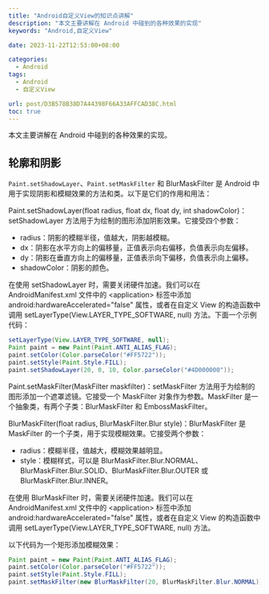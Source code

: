 ```yaml
---
title: "Android自定义View的知识点讲解"
description: "本文主要讲解在 Android 中碰到的各种效果的实现"
keywords: "Android,自定义View"

date: 2023-11-22T12:53:00+08:00

categories:
  - Android
tags:
  - Android
  - 自定义View

url: post/D3B578B38D7A44398F66A33AFFCAD38C.html
toc: true
---
```


本文主要讲解在 Android 中碰到的各种效果的实现。


<!--More-->

## 轮廓和阴影

`Paint.setShadowLayer`、`Paint.setMaskFilter` 和 BlurMaskFilter 是 Android 中用于实现阴影和模糊效果的方法和类。以下是它们的作用和用法：

Paint.setShadowLayer(float radius, float dx, float dy, int shadowColor)：setShadowLayer 方法用于为绘制的图形添加阴影效果。它接受四个参数：

- radius：阴影的模糊半径，值越大，阴影越模糊。
- dx：阴影在水平方向上的偏移量，正值表示向右偏移，负值表示向左偏移。
- dy：阴影在垂直方向上的偏移量，正值表示向下偏移，负值表示向上偏移。
- shadowColor：阴影的颜色。

在使用 setShadowLayer 时，需要关闭硬件加速。我们可以在 AndroidManifest.xml 文件中的 \<application> 标签中添加 android:hardwareAccelerated="false" 属性，或者在自定义 View 的构造函数中调用 setLayerType(View.LAYER_TYPE_SOFTWARE, null) 方法。下面一个示例代码：

```java
setLayerType(View.LAYER_TYPE_SOFTWARE, null);
Paint paint = new Paint(Paint.ANTI_ALIAS_FLAG);
paint.setColor(Color.parseColor("#FF5722"));
paint.setStyle(Paint.Style.FILL);
paint.setShadowLayer(20, 0, 10, Color.parseColor("#4D000000"));
```

Paint.setMaskFilter(MaskFilter maskfilter)：setMaskFilter 方法用于为绘制的图形添加一个遮罩滤镜。它接受一个 MaskFilter 对象作为参数。MaskFilter 是一个抽象类，有两个子类：BlurMaskFilter 和 EmbossMaskFilter。

BlurMaskFilter(float radius, BlurMaskFilter.Blur style)：BlurMaskFilter 是 MaskFilter 的一个子类，用于实现模糊效果。它接受两个参数：

- radius：模糊半径，值越大，模糊效果越明显。
- style：模糊样式，可以是 BlurMaskFilter.Blur.NORMAL、BlurMaskFilter.Blur.SOLID、BlurMaskFilter.Blur.OUTER 或 BlurMaskFilter.Blur.INNER。

在使用 BlurMaskFilter 时，需要关闭硬件加速。我们可以在 AndroidManifest.xml 文件中的 \<application> 标签中添加 android:hardwareAccelerated="false" 属性，或者在自定义 View 的构造函数中调用 setLayerType(View.LAYER_TYPE_SOFTWARE, null) 方法。

以下代码为一个矩形添加模糊效果：

```java
Paint paint = new Paint(Paint.ANTI_ALIAS_FLAG);
paint.setColor(Color.parseColor("#FF5722"));
paint.setStyle(Paint.Style.FILL);
paint.setMaskFilter(new BlurMaskFilter(20, BlurMaskFilter.Blur.NORMAL));
```

